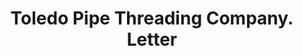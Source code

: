 ---
doi: 10.7916/D8M346VV
date_other: '1917'
date_other_textual: '1917'
form: correspondence
genre:
- Letters (correspondence)
name:
- Toledo Pipe Threading Company
object_in_context_url: https://biggert.cul.columbia.edu/items/view/ave_biggert_01336
subject_hierarchical_geographic:
- Toledo, Ohio, United States
subject_name:
- Toledo Pipe Threading Company
title: Toledo Pipe Threading Company. Letter
sort_title: Toledo Pipe Threading Company. Letter
call_number: ave_biggert_01336
coordinates:
- 41.66555555555556,-83.57527777777777
pid: ave_biggert_01336
identifiers: ave_biggert_01336
permalink: /biggert/ave_biggert_01336/
layout: iiif-image-page
---